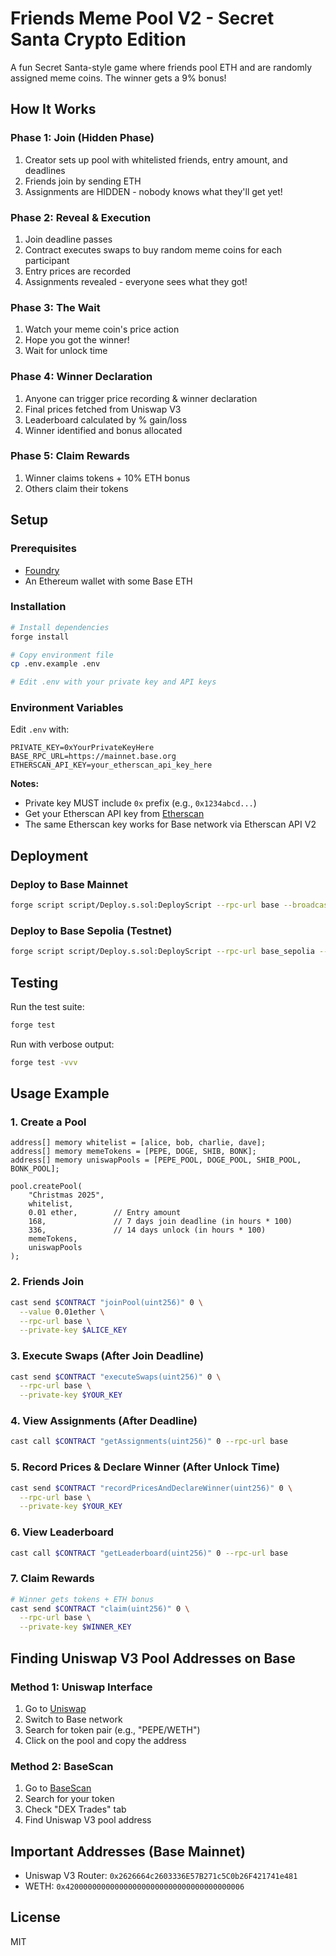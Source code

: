 # Friends Meme Pool V2 - Secret Santa Crypto Edition

A fun Secret Santa-style game where friends pool ETH and are randomly assigned meme coins. The winner gets a 9% bonus!

## How It Works

### Phase 1: Join (Hidden Phase)
1. Creator sets up pool with whitelisted friends, entry amount, and deadlines
2. Friends join by sending ETH
3. Assignments are HIDDEN - nobody knows what they'll get yet!

### Phase 2: Reveal & Execution
1. Join deadline passes
2. Contract executes swaps to buy random meme coins for each participant
3. Entry prices are recorded
4. Assignments revealed - everyone sees what they got!

### Phase 3: The Wait
1. Watch your meme coin's price action
2. Hope you got the winner!
3. Wait for unlock time

### Phase 4: Winner Declaration
1. Anyone can trigger price recording & winner declaration
2. Final prices fetched from Uniswap V3
3. Leaderboard calculated by % gain/loss
4. Winner identified and bonus allocated

### Phase 5: Claim Rewards
1. Winner claims tokens + 10% ETH bonus
2. Others claim their tokens

## Setup

### Prerequisites

- [Foundry](https://book.getfoundry.sh/getting-started/installation)
- An Ethereum wallet with some Base ETH

### Installation

```bash
# Install dependencies
forge install

# Copy environment file
cp .env.example .env

# Edit .env with your private key and API keys
```

### Environment Variables

Edit `.env` with:

```
PRIVATE_KEY=0xYourPrivateKeyHere
BASE_RPC_URL=https://mainnet.base.org
ETHERSCAN_API_KEY=your_etherscan_api_key_here
```

**Notes:**
- Private key MUST include `0x` prefix (e.g., `0x1234abcd...`)
- Get your Etherscan API key from [Etherscan](https://etherscan.io/myapikey)
- The same Etherscan key works for Base network via Etherscan API V2

## Deployment

### Deploy to Base Mainnet

```bash
forge script script/Deploy.s.sol:DeployScript --rpc-url base --broadcast --verify
```

### Deploy to Base Sepolia (Testnet)

```bash
forge script script/Deploy.s.sol:DeployScript --rpc-url base_sepolia --broadcast
```

## Testing

Run the test suite:

```bash
forge test
```

Run with verbose output:

```bash
forge test -vvv
```

## Usage Example

### 1. Create a Pool

```solidity
address[] memory whitelist = [alice, bob, charlie, dave];
address[] memory memeTokens = [PEPE, DOGE, SHIB, BONK];
address[] memory uniswapPools = [PEPE_POOL, DOGE_POOL, SHIB_POOL, BONK_POOL];

pool.createPool(
    "Christmas 2025",
    whitelist,
    0.01 ether,        // Entry amount
    168,               // 7 days join deadline (in hours * 100)
    336,               // 14 days unlock (in hours * 100)
    memeTokens,
    uniswapPools
);
```

### 2. Friends Join

```bash
cast send $CONTRACT "joinPool(uint256)" 0 \
  --value 0.01ether \
  --rpc-url base \
  --private-key $ALICE_KEY
```

### 3. Execute Swaps (After Join Deadline)

```bash
cast send $CONTRACT "executeSwaps(uint256)" 0 \
  --rpc-url base \
  --private-key $YOUR_KEY
```

### 4. View Assignments (After Deadline)

```bash
cast call $CONTRACT "getAssignments(uint256)" 0 --rpc-url base
```

### 5. Record Prices & Declare Winner (After Unlock Time)

```bash
cast send $CONTRACT "recordPricesAndDeclareWinner(uint256)" 0 \
  --rpc-url base \
  --private-key $YOUR_KEY
```

### 6. View Leaderboard

```bash
cast call $CONTRACT "getLeaderboard(uint256)" 0 --rpc-url base
```

### 7. Claim Rewards

```bash
# Winner gets tokens + ETH bonus
cast send $CONTRACT "claim(uint256)" 0 \
  --rpc-url base \
  --private-key $WINNER_KEY
```

## Finding Uniswap V3 Pool Addresses on Base

### Method 1: Uniswap Interface
1. Go to [Uniswap](https://app.uniswap.org)
2. Switch to Base network
3. Search for token pair (e.g., "PEPE/WETH")
4. Click on the pool and copy the address

### Method 2: BaseScan
1. Go to [BaseScan](https://basescan.org)
2. Search for your token
3. Check "DEX Trades" tab
4. Find Uniswap V3 pool address

## Important Addresses (Base Mainnet)

- Uniswap V3 Router: `0x2626664c2603336E57B271c5C0b26F421741e481`
- WETH: `0x4200000000000000000000000000000000000006`

## License

MIT
